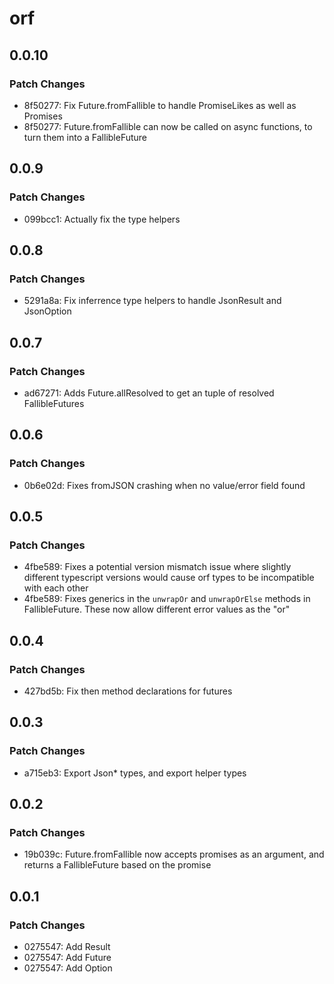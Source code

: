# orf

## 0.0.10

### Patch Changes

- 8f50277: Fix Future.fromFallible to handle PromiseLikes as well as Promises
- 8f50277: Future.fromFallible can now be called on async functions, to turn them into a FallibleFuture

## 0.0.9

### Patch Changes

- 099bcc1: Actually fix the type helpers

## 0.0.8

### Patch Changes

- 5291a8a: Fix inferrence type helpers to handle JsonResult and JsonOption

## 0.0.7

### Patch Changes

- ad67271: Adds Future.allResolved to get an tuple of resolved FallibleFutures

## 0.0.6

### Patch Changes

- 0b6e02d: Fixes fromJSON crashing when no value/error field found

## 0.0.5

### Patch Changes

- 4fbe589: Fixes a potential version mismatch issue where slightly different typescript versions would cause orf types to be incompatible with each other
- 4fbe589: Fixes generics in the `unwrapOr` and `unwrapOrElse` methods in FallibleFuture. These now allow different error values as the "or"

## 0.0.4

### Patch Changes

- 427bd5b: Fix then method declarations for futures

## 0.0.3

### Patch Changes

- a715eb3: Export Json\* types, and export helper types

## 0.0.2

### Patch Changes

- 19b039c: Future.fromFallible now accepts promises as an argument, and returns a FallibleFuture based on the promise

## 0.0.1

### Patch Changes

- 0275547: Add Result
- 0275547: Add Future
- 0275547: Add Option
